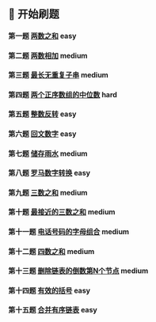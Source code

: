 ## 🚩 开始刷题
#### 第一题 [两数之和](/problem/array/Two-Sum) easy
#### 第二题 [两数相加](/problem/array/Add_Two_Numbers) medium
#### 第三题 [最长无重复子串](/problem/string/lswrc) medium
#### 第四题 [两个正序数组的中位数](/problem/array/Median-of-two-sorted-arrays) hard
#### 第五题 [整数反转](/problem/math/reverse_int) easy
#### 第六题 [回文数字](/problem/math/palindrome_num) easy
#### 第七题 [储存雨水](/problem/array/maxArea) medium
#### 第八题 [罗马数字转换](/problem/math/romanToInt) easy
#### 第九题 [三数之和](/problem/array/Three_Sum) medium
#### 第十题 [最接近的三数之和](/problem/array/Three_Sum_Closest) medium
#### 第十一题 [电话号码的字母组合](/problem/string/letterCombinations) medium
#### 第十二题 [四数之和](/problem/array/Four-Sum) medium
#### 第十三题 [删除链表的倒数第N个节点](/problem/linkedlist/NthFromEnd) medium
#### 第十四题 [有效的括号](/problem/stack/Valid-Parentheses) easy
#### 第十五题 [合并有序链表](/problem/linkedlist/MergeTwoLists) easy